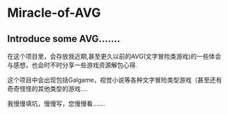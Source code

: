 # Miracle-of-AVG
Introduce some  AVG.......
---

在这个项目里，会存放我近期,甚至更久以前的AVG(文字冒险类游戏)的一些体会与感想，也会时不时分享一些游戏资源解包心得.

这个项目中会出现包括Galgame，视觉小说等各种文字冒险类型游戏（甚至还有奇奇怪怪的其他类型的游戏....

我慢慢填坑，慢慢写，您慢慢看.......
